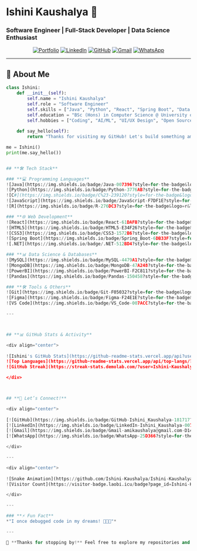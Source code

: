 
# **Ishini Kaushalya** 🌟  
### **Software Engineer | Full-Stack Developer | Data Science Enthusiast**  

<div align="center">
  
[![Portfolio](https://img.shields.io/badge/Portfolio-FF5722?style=for-the-badge&logo=google-chrome&logoColor=white)](https://ishini-kaushalya.github.io/)
[![LinkedIn](https://img.shields.io/badge/LinkedIn-Ishini_Kaushalya-0077B5?style=for-the-badge&logo=linkedin)](https://www.linkedin.com/in/ishini-kaushalya-519507320)
[![GitHub](https://img.shields.io/badge/GitHub-Ishini_Kaushalya-181717?style=for-the-badge&logo=github)](https://github.com/Ishini-Kaushalya)
[![Gmail](https://img.shields.io/badge/Gmail-amikaushalya@gmail.com-D14836?style=for-the-badge&logo=gmail&logoColor=white)](mailto:amikaushalya@gmail.com)
[![WhatsApp](https://img.shields.io/badge/WhatsApp-25D366?style=for-the-badge&logo=whatsapp&logoColor=white)](https://wa.me/94767719711)

</div>

---
## **🚀 About Me**  

```python
class Ishini:
    def __init__(self):
        self.name = "Ishini Kaushalya"
        self.role = "Software Engineer"
        self.skills = ["Java", "Python", "React", "Spring Boot", "Data Science"]
        self.education = "BSc (Hons) in Computer Science @ University of Kelaniya (GPA: 3.81/4.0)"
        self.hobbies = ["Coding", "AI/ML", "UI/UX Design", "Open Source"]
    
    def say_hello(self):
        return "Thanks for visiting my GitHub! Let's build something amazing together! 👩‍💻"

me = Ishini()
print(me.say_hello())


## **🛠️ Tech Stack**  

### **💻 Programming Languages**  
![Java](https://img.shields.io/badge/Java-007396?style=for-the-badge&logo=java&logoColor=white)
![Python](https://img.shields.io/badge/Python-3776AB?style=for-the-badge&logo=python&logoColor=white)
![C#](https://img.shields.io/badge/C%23-239120?style=for-the-badge&logo=c-sharp&logoColor=white)
![JavaScript](https://img.shields.io/badge/JavaScript-F7DF1E?style=for-the-badge&logo=javascript&logoColor=black)
![R](https://img.shields.io/badge/R-276DC3?style=for-the-badge&logo=r&logoColor=white)

### **🌐 Web Development**  
![React](https://img.shields.io/badge/React-61DAFB?style=for-the-badge&logo=react&logoColor=black)
![HTML5](https://img.shields.io/badge/HTML5-E34F26?style=for-the-badge&logo=html5&logoColor=white)
![CSS3](https://img.shields.io/badge/CSS3-1572B6?style=for-the-badge&logo=css3&logoColor=white)
![Spring Boot](https://img.shields.io/badge/Spring_Boot-6DB33F?style=for-the-badge&logo=spring-boot&logoColor=white)
![.NET](https://img.shields.io/badge/.NET-512BD4?style=for-the-badge&logo=dotnet&logoColor=white)

### **📊 Data Science & Databases**  
![MySQL](https://img.shields.io/badge/MySQL-4479A1?style=for-the-badge&logo=mysql&logoColor=white)
![MongoDB](https://img.shields.io/badge/MongoDB-47A248?style=for-the-badge&logo=mongodb&logoColor=white)
![PowerBI](https://img.shields.io/badge/PowerBI-F2C811?style=for-the-badge&logo=powerbi&logoColor=black)
![Pandas](https://img.shields.io/badge/Pandas-150458?style=for-the-badge&logo=pandas&logoColor=white)

### **🛠️ Tools & Others**  
![Git](https://img.shields.io/badge/Git-F05032?style=for-the-badge&logo=git&logoColor=white)
![Figma](https://img.shields.io/badge/Figma-F24E1E?style=for-the-badge&logo=figma&logoColor=white)
![VS Code](https://img.shields.io/badge/VS_Code-007ACC?style=for-the-badge&logo=visual-studio-code&logoColor=white)

---



## **📊 GitHub Stats & Activity**  

<div align="center">
  
![Ishini's GitHub Stats](https://github-readme-stats.vercel.app/api?username=Ishini-Kaushalya&show_icons=true&theme=radical&hide_border=true)  
![Top Languages](https://github-readme-stats.vercel.app/api/top-langs/?username=Ishini-Kaushalya&layout=compact&theme=radical&hide_border=true)  
![GitHub Streak](https://streak-stats.demolab.com/?user=Ishini-Kaushalya&theme=radical&hide_border=true)  

</div>



## **🌟 Let’s Connect!**  

<div align="center">
  
[![GitHub](https://img.shields.io/badge/GitHub-Ishini_Kaushalya-181717?style=for-the-badge&logo=github)](https://github.com/Ishini-Kaushalya)
[![LinkedIn](https://img.shields.io/badge/LinkedIn-Ishini_Kaushalya-0077B5?style=for-the-badge&logo=linkedin)](https://www.linkedin.com/in/ishini-kaushalya-519507320)
[![Gmail](https://img.shields.io/badge/Gmail-amikaushalya@gmail.com-D14836?style=for-the-badge&logo=gmail&logoColor=white)](mailto:amikaushalya@gmail.com)
[![WhatsApp](https://img.shields.io/badge/WhatsApp-25D366?style=for-the-badge&logo=whatsapp&logoColor=white)](https://wa.me/94767719711)

</div>

---

<div align="center">
  
![Snake Animation](https://github.com/Ishini-Kaushalya/Ishini-Kaushalya/blob/output/github-contribution-grid-snake.svg)  
![Visitor Count](https://visitor-badge.laobi.icu/badge?page_id=Ishini-Kaushalya.Ishini-Kaushalya)  

</div>

---

### **⚡ Fun Fact**  
*"I once debugged code in my dreams! 💭👩‍💻"*  

---

🌟 **Thanks for stopping by!** Feel free to explore my repositories and reach out for collaborations! 🚀
```

